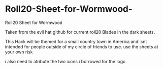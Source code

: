 # Roll20-Sheet-for-Wormwood-
Roll20 Sheet for Wormwood

Taken from the evil hat github for current roll20 Blades in the dark sheets.

This Hack will be themed for a small country town in America and isnt intended for people outside of my circle of friends to use. use the sheets at your own risk

i also need to atribute the two icons i borrowed for the logo. 
